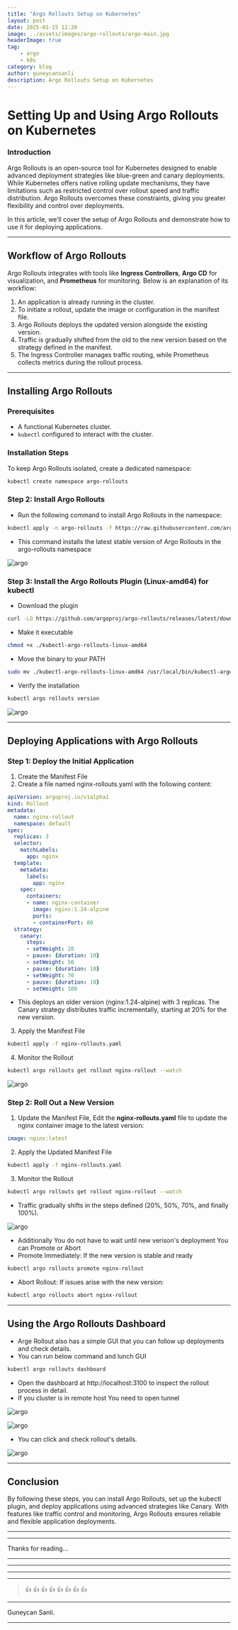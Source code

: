 ```yaml
---
title: "Argo Rollouts Setup on Kubernetes"
layout: post
date: 2025-01-15 12:20
image: ../assets/images/argo-rollouts/argo-main.jpg
headerImage: true
tag:
    - argo
    - k8s
category: blog
author: guneycansanli
description: Argo Rollouts Setup on Kubernetes
---
```


# Setting Up and Using Argo Rollouts on Kubernetes

### Introduction

Argo Rollouts is an open-source tool for Kubernetes designed to enable advanced deployment strategies like blue-green and canary   deployments. While Kubernetes offers native rolling update mechanisms, they have limitations such as restricted control over rollout speed and traffic distribution. Argo Rollouts overcomes these constraints, giving you greater flexibility and control over deployments.

In this article, we’ll cover the setup of Argo Rollouts and demonstrate how to use it for deploying applications.

---

## Workflow of Argo Rollouts

Argo Rollouts integrates with tools like **Ingress Controllers**, **Argo CD** for visualization, and **Prometheus** for monitoring. Below is an explanation of its workflow:

1. An application is already running in the cluster.
2. To initiate a rollout, update the image or configuration in the manifest file.
3. Argo Rollouts deploys the updated version alongside the existing version.
4. Traffic is gradually shifted from the old to the new version based on the strategy defined in the manifest.
5. The Ingress Controller manages traffic routing, while Prometheus collects metrics during the rollout process.

---

## Installing Argo Rollouts

### Prerequisites
- A functional Kubernetes cluster.
- `kubectl` configured to interact with the cluster.

### Installation Steps

To keep Argo Rollouts isolated, create a dedicated namespace:
```bash
kubectl create namespace argo-rollouts
```


### Step 2: Install Argo Rollouts

- Run the following command to install Argo Rollouts in the namespace:
```bash
kubectl apply -n argo-rollouts -f https://raw.githubusercontent.com/argoproj/argo-rollouts/stable/manifests/install.yaml
```

- This command installs the latest stable version of Argo Rollouts in the argo-rollouts namespace

![argo][1]


### Step 3: Install the Argo Rollouts Plugin (Linux-amd64) for kubectl


- Download the plugin
```bash
curl -LO https://github.com/argoproj/argo-rollouts/releases/latest/download/kubectl-argo-rollouts-linux-amd64
```

- Make it executable
```bash
chmod +x ./kubectl-argo-rollouts-linux-amd64
```

- Move the binary to your PATH
```bash
sudo mv ./kubectl-argo-rollouts-linux-amd64 /usr/local/bin/kubectl-argo-rollouts
```

- Verify the installation
```bash
kubectl argo rollouts version
```

![argo][2]


---

## Deploying Applications with Argo Rollouts

### Step 1: Deploy the Initial Application

1. Create the Manifest File
2. Create a file named nginx-rollouts.yaml with the following content:

```yaml
apiVersion: argoproj.io/v1alpha1
kind: Rollout
metadata:
  name: nginx-rollout
  namespace: default
spec:
  replicas: 3
  selector:
    matchLabels:
      app: nginx
  template:
    metadata:
      labels:
        app: nginx
    spec:
      containers:
      - name: nginx-container
        image: nginx:1.24-alpine
        ports:
        - containerPort: 80
  strategy:
    canary:
      steps:
      - setWeight: 20
      - pause: {duration: 10}
      - setWeight: 50
      - pause: {duration: 10}
      - setWeight: 70
      - pause: {duration: 10}
      - setWeight: 100
```

- This deploys an older version (nginx:1.24-alpine) with 3 replicas. The Canary strategy distributes traffic incrementally, starting at 20% for the new version.

3. Apply the Manifest File
```bash
kubectl apply -f nginx-rollouts.yaml
```

4. Monitor the Rollout
```bash
kubectl argo rollouts get rollout nginx-rollout --watch
```

![argo][3]

### Step 2: Roll Out a New Version

1. Update the Manifest File, Edit the **nginx-rollouts.yaml** file to update the nginx container image to the latest version:
```yaml
image: nginx:latest
```

2. Apply the Updated Manifest File
```bash
kubectl apply -f nginx-rollouts.yaml
```

3. Monitor the Rollout
```bash
kubectl argo rollouts get rollout nginx-rollout --watch
```

- Traffic gradually shifts in the steps defined (20%, 50%, 70%, and finally 100%).

![argo][4]

- Additionally You do not have to wait until new verison's deployment You can Promote or Abort
- Promote Immediately: If the new version is stable and ready
```bash
kubectl argo rollouts promote nginx-rollout
```

- Abort Rollout: If issues arise with the new version:
```bash
kubectl argo rollouts abort nginx-rollout
```

---

## Using the Argo Rollouts Dashboard

- Arge Rollout also has a simple GUI that you can follow up deployments and check details.
- You can run below command and lunch GUI
```bash
kubectl argo rollouts dashboard
```

- Open the dashboard at http://localhost:3100 to inspect the rollout process in detail. 
- If you cluster is in remote host You need to open tunnel 

![argo][5]


![argo][6]

- You can click and check rollout's details.

![argo][7]


---


## Conclusion

By following these steps, you can install Argo Rollouts, set up the kubectl plugin, and deploy applications using advanced strategies like Canary. With features like traffic control and monitoring, Argo Rollouts ensures reliable and flexible application deployments.


* * *

---

Thanks for reading...

---

---

---

---

> :+1: :+1: :+1: :+1: :+1: :+1: :+1: :+1:

---

Guneycan Sanli.

---

[1]: ../assets/images/argo-rollouts/argo-1.jpg
[2]: ../assets/images/argo-rollouts/argo-2.jpg
[3]: ../assets/images/argo-rollouts/argo-3.jpg
[4]: ../assets/images/argo-rollouts/argo-4.jpg
[5]: ../assets/images/argo-rollouts/argo-5.jpg
[6]: ../assets/images/argo-rollouts/argo-6.jpg
[7]: ../assets/images/argo-rollouts/argo-7.jpg



